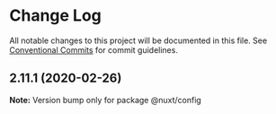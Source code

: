 # Change Log

All notable changes to this project will be documented in this file.
See [Conventional Commits](https://conventionalcommits.org) for commit guidelines.

## 2.11.1 (2020-02-26)

**Note:** Version bump only for package @nuxt/config
